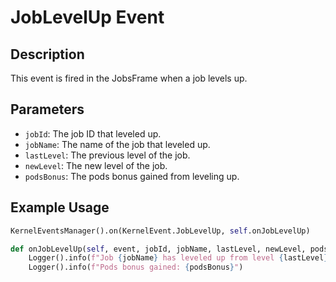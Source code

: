 # JobLevelUp Event

## Description

This event is fired in the JobsFrame when a job levels up.

## Parameters

- `jobId`: The job ID that leveled up.
- `jobName`: The name of the job that leveled up.
- `lastLevel`: The previous level of the job.
- `newLevel`: The new level of the job.
- `podsBonus`: The pods bonus gained from leveling up.

## Example Usage

```python
KernelEventsManager().on(KernelEvent.JobLevelUp, self.onJobLevelUp)

def onJobLevelUp(self, event, jobId, jobName, lastLevel, newLevel, podsBonus):
    Logger().info(f"Job {jobName} has leveled up from level {lastLevel} to {newLevel}")
    Logger().info(f"Pods bonus gained: {podsBonus}")
```